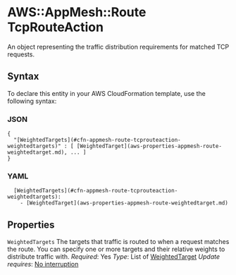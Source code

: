 # AWS::AppMesh::Route TcpRouteAction<a name="aws-properties-appmesh-route-tcprouteaction"></a>

An object representing the traffic distribution requirements for matched TCP requests\.

## Syntax<a name="aws-properties-appmesh-route-tcprouteaction-syntax"></a>

To declare this entity in your AWS CloudFormation template, use the following syntax:

### JSON<a name="aws-properties-appmesh-route-tcprouteaction-syntax.json"></a>

```
{
  "[WeightedTargets](#cfn-appmesh-route-tcprouteaction-weightedtargets)" : [ [WeightedTarget](aws-properties-appmesh-route-weightedtarget.md), ... ]
}
```

### YAML<a name="aws-properties-appmesh-route-tcprouteaction-syntax.yaml"></a>

```
  [WeightedTargets](#cfn-appmesh-route-tcprouteaction-weightedtargets):
    - [WeightedTarget](aws-properties-appmesh-route-weightedtarget.md)
```

## Properties<a name="aws-properties-appmesh-route-tcprouteaction-properties"></a>

`WeightedTargets`  <a name="cfn-appmesh-route-tcprouteaction-weightedtargets"></a>
The targets that traffic is routed to when a request matches the route\. You can specify one or more targets and their relative weights to distribute traffic with\.
*Required*: Yes
*Type*: List of [WeightedTarget](aws-properties-appmesh-route-weightedtarget.md)
*Update requires*: [No interruption](https://docs.aws.amazon.com/AWSCloudFormation/latest/UserGuide/using-cfn-updating-stacks-update-behaviors.html#update-no-interrupt)
